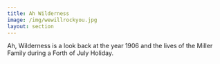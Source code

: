 ```yaml
---
title: Ah Wilderness
image: /img/wewillrockyou.jpg
layout: section
---
```


Ah, Wilderness is a look back at the year 1906 and the lives of the Miller Family during a Forth of July Holiday.
